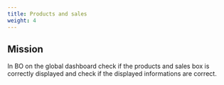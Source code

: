 ```yaml
---
title: Products and sales
weight: 4
---
```

## Mission

In BO on the global dashboard check if the products and sales box is correctly displayed and check if the displayed informations are correct.

